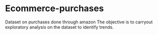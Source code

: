 # Ecommerce-purchases
Dataset on purchases done through amazon
The objective is to carryout exploratory analysis on the dataset to identify trends.
